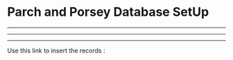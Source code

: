 # Parch and Porsey Database SetUp

------ 

------ 
-------
 

Use this link to insert the records : 